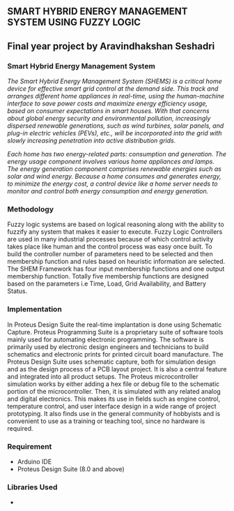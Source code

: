 ## **SMART HYBRID ENERGY MANAGEMENT SYSTEM USING FUZZY LOGIC**
## Final year project by Aravindhakshan Seshadri

### Smart Hybrid Energy Management System
*The Smart Hybrid Energy Management System (SHEMS) is a critical home device for effective smart grid control at the demand side. This track and arranges different home appliances in real-time, using the human-machine interface to save power costs and maximize energy efficiency usage, based on consumer expectations in smart houses. With that concerns about global energy security and environmental pollution, increasingly dispersed renewable generations, such as wind turbines, solar panels, and plug-in electric vehicles (PEVs), etc., will be incorporated into the grid with slowly increasing penetration into active distribution grids.*

_Each home has two energy-related parts: consumption and generation. The energy usage component involves various home appliances and lamps. The energy generation component comprises renewable energies such as solar and wind energy. Because a home consumes and generates energy, to minimize the energy cost, a control device like a home server needs to monitor and control both energy consumption and energy generation._

### Methodology
Fuzzy logic systems are based on logical reasoning along with the ability to fuzzify any system that makes it easier to execute. Fuzzy Logic Controllers are used in many industrial processes because of which control activity takes place like human and the control process was easy once built. To build the controller number of parameters need to be selected and then membership function and rules based on heuristic information are selected. The SHEM Framework has four input membership functions and one output membership function. Totally five membership functions are designed based on the parameters i.e Time, Load, Grid Availability, and Battery Status.

### Implementation
In Proteus Design Suite the real-time implantation is done using Schematic Capture. Proteus Programming Suite is a proprietary suite of software tools mainly used for automating electronic programming. The software is primarily used by electronic design engineers and technicians to build schematics and electronic prints for printed circuit board manufacture.
The Proteus Design Suite uses schematic capture, both for simulation design and as the design process of a PCB layout project. It is also a central feature and integrated into all product setups.
The Proteus microcontroller simulation works by either adding a hex file or debug file to the schematic portion of the microcontroller. Then, it is simulated with any related analog and digital electronics. This makes its use in fields such as engine control, temperature control, and user interface design in a wide range of project prototyping. It also finds use in the general community of hobbyists and is convenient to use as a training or teaching tool, since no hardware is required.

### Requirement
- Arduino IDE
- Proteus Design Suite (8.0 and above)

### Libraries Used
- 
